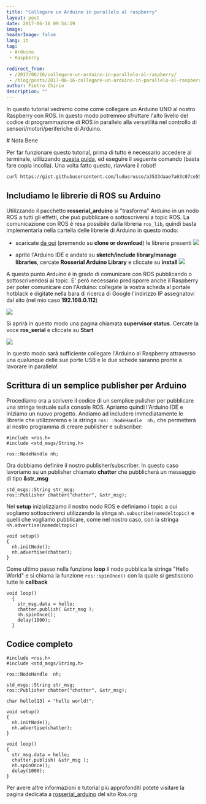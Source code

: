 ```yaml
---
title: "Collegare un Arduino in parallelo al raspberry"
layout: post
date: 2017-06-16 09:54:19
image:
headerImage: false
lang: it
tag:
 - Arduino
 - Raspberry

redirect_from: 
 - /2017/06/16/collegare-un-arduino-in-parallelo-al-raspberry/
 - /blog/posts/2017-06-16-collegare-un-arduino-in-parallelo-al-raspberry
author: Pietro Chirio
description: ""
---
```


In questo tutorial vedremo come come collegare un Arduino UNO al nostro Raspberry con ROS. In questo modo potremmo sfruttare l'alto livello del codice di programmazione di ROS in parallelo alla versatilità nel controllo di sensori/motori/periferiche di Arduino.

# Nota Bene

Per far funzionare questo tutorial, prima di tutto è necessario accedere al terminale, utilizzando [questa guida](http://www.hotblackrobotics.com/blog/posts/2017-05-23-accedere-al-terminale-linux-di-hbrain-da-browser), ed eseguire il seguente comando (basta fare copia incolla). Una volta fatto questo, riavviare il robot!

```bash
curl https://gist.githubusercontent.com/ludusrusso/a3533daae7a03c07ce55b90019f2a0ba/raw/c20b544de544f0c13577c31a3bc0322718c884d8/arduino_patch_hbrain | bash
```

Includiamo le librerie di ROS su Arduino
-------
Utilizzando il pacchetto **rosserial_arduino** si "trasforma" Arduino in un nodo ROS  a tutti gli effetti, che può pubblicare o sottoscriversi a topic ROS.  La comunicazione con ROS è resa possibile dalla libreria `ros_lib`, quindi basta implementarla nella cartella delle librerie di Arduino in questo modo:

- scaricate [da qui](https://github.com/HotBlackRobotics/ros_lib_arduino) (premendo su **clone or download**) le librerie presenti
![](https://user-images.githubusercontent.com/29255795/27024733-1708cddc-4f58-11e7-9427-c3b4e0770ae6.png)

- aprite l'Arduino IDE e andate su **sketch/include library/manage libraries**, cercate **Rosserial Arduino Library** e cliccate su **install**
![](https://user-images.githubusercontent.com/29255795/27024877-b5702b28-4f58-11e7-87cb-16065a54e8d9.png)

A questo punto Arduino è in grado di comunicare con ROS pubblicando o sottoscrivendosi ai topic. E' però necessario predisporre anche il Raspberry per poter comunicare con l'Arduino: collegate la vostra scheda al portale hotblack e digitate nella bara di ricerca di Google l'indirizzo IP assegnatovi dal sito (nel mio caso **192.168.0.112**)

![](https://user-images.githubusercontent.com/29255795/27025222-02c428f6-4f5a-11e7-8c25-2c40a3aa018f.png)

Si aprirà in questo modo una pagina chiamata **supervisor status**. Cercate la voce **ros_serial** e cliccate su **Start**

![](https://user-images.githubusercontent.com/29255795/27025423-b9efd336-4f5a-11e7-9b1e-0a82eb2bf6d8.png)

In questo modo sarà sufficiente collegare l'Arduino al Raspberry attraverso una qualunque delle sue porte USB e le due schede saranno pronte a lavorare in parallelo!

Scrittura di un semplice publisher per Arduino
----
Procediamo ora a scrivere il codice di un semplice pulisher per pubblicare una stringa testuale sulla console ROS. Apriamo quindi l'Arduino IDE e iniziamo un nuovo progetto. Andiamo ad includere immediatamente le librerie che utilizzeremo e la stringa `ros: :NodeHandle  nh;` che permetterà al nostro programma di creare publisher e subscriber:

```arduino
#include <ros.h>
#include <std_msgs/String.h>

ros::NodeHandle nh;
```
Ora dobbiamo definire il nostro publisher/subscriber. In questo caso lavoriamo su un publisher chiamato **chatter** che pubblicherà un messaggio di tipo **&str_msg**
```arduino
std_msgs::String str_msg;
ros::Publisher chatter("chatter", &str_msg);
```
Nel **setup** inizializziamo il nostro nodo ROS e definiamo i topic a cui vogliamo sottoscriverci utilizzando la stinga `nh.subscribe(nomedeltopic)` e quelli che vogliamo pubblicare, come nel nostro caso, con la stringa `nh.advertise(nomedeltopic)`
```arduino
void setup()
{
  nh.initNode();
  nh.advertise(chatter);
}
```

Come ultimo passo nella funzione **loop** il nodo pubblica la stringa "Hello World" e si chiama la funzione `ros::spinOnce()` con la quale si gestiscono tutte le **callback**
```arduino
void loop()
  {
    str_msg.data = hello;
    chatter.publish( &str_msg );
    nh.spinOnce();
    delay(1000);
  }
```
Codice completo
---
```arduino
#include <ros.h>
#include <std_msgs/String.h>

ros::NodeHandle  nh;

std_msgs::String str_msg;
ros::Publisher chatter("chatter", &str_msg);

char hello[13] = "hello world!";

void setup()
{
  nh.initNode();
  nh.advertise(chatter);
}

void loop()
{
  str_msg.data = hello;
  chatter.publish( &str_msg );
  nh.spinOnce();
  delay(1000);
}
```

Per avere altre informazioni e tutorial più approfonditi potete visitare la pagina dedicata a [rosserial_arduino](http://wiki.ros.org/rosserial_arduino/Tutorials) del sito Ros.org
